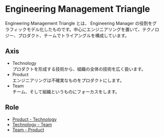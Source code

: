# Engineering Management Triangle

Engineering Management Triangle とは、 Engineering Manager の役割をグラフィックモデル化したものです。中心にエンジニアリングを置いて、テクノロジー、プロダクト、チームでトライアングルを構成しています。

## Axis 

- Technology   
プロダクトを形成する技術から、組織の全体の技術を広く扱います。
- Product  
エンジニアリングは不確実なものをプロダクトにします。
- Team  
チーム、そして組織というものにフォーカスをします。

## Role

- [Product - Technology](/product-technology.md)
- [Technology - Team](technology-team.md)
- [Team - Product](team-product.md)